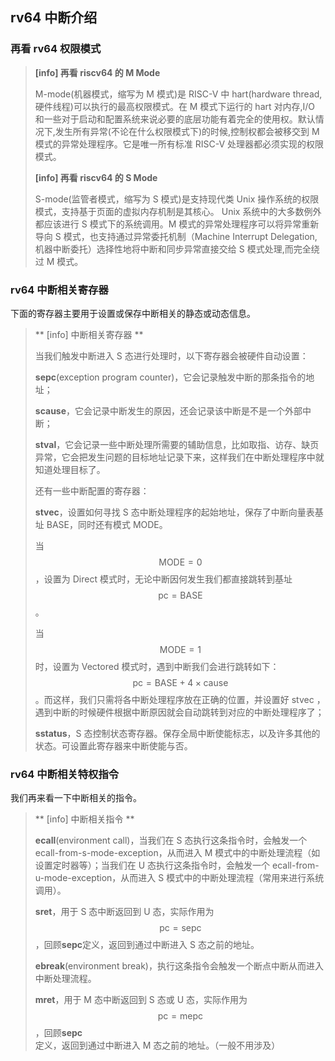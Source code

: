## rv64 中断介绍

### 再看 rv64 权限模式

> **[info] 再看 riscv64 的 M Mode**
>
> M-mode(机器模式，缩写为 M 模式)是 RISC-V 中 hart(hardware thread,硬件线程)可以执行的最高权限模式。在 M 模式下运行的 hart 对内存,I/O 和一些对于启动和配置系统来说必要的底层功能有着完全的使用权。默认情况下,发生所有异常(不论在什么权限模式下)的时候,控制权都会被移交到 M 模式的异常处理程序。它是唯一所有标准 RISC-V 处理器都必须实现的权限模式。
>
> **[info] 再看 riscv64 的 S Mode**
>
> S-mode(监管者模式，缩写为 S 模式)是支持现代类 Unix 操作系统的权限模式，支持基于页面的虚拟内存机制是其核心。 Unix 系统中的大多数例外都应该进行 S 模式下的系统调用。M 模式的异常处理程序可以将异常重新导向 S 模式，也支持通过异常委托机制（Machine Interrupt Delegation,机器中断委托）选择性地将中断和同步异常直接交给 S 模式处理,而完全绕过 M 模式。

### rv64 中断相关寄存器

下面的寄存器主要用于设置或保存中断相关的静态或动态信息。

> ** [info] 中断相关寄存器 **
>
> 当我们触发中断进入 S 态进行处理时，以下寄存器会被硬件自动设置：
>
> **sepc**(exception program counter)，它会记录触发中断的那条指令的地址；
>
> **scause**，它会记录中断发生的原因，还会记录该中断是不是一个外部中断；
>
> **stval**，它会记录一些中断处理所需要的辅助信息，比如取指、访存、缺页异常，它会把发生问题的目标地址记录下来，这样我们在中断处理程序中就知道处理目标了。
>
> 还有一些中断配置的寄存器：
>
> **stvec**，设置如何寻找 S 态中断处理程序的起始地址，保存了中断向量表基址 BASE，同时还有模式 MODE。
>
> 当$$\text{MODE}=0$$，设置为 Direct 模式时，无论中断因何发生我们都直接跳转到基址$$\text{pc}=\text{BASE}$$。
>
> 当$$\text{MODE}=1$$时，设置为 Vectored 模式时，遇到中断我们会进行跳转如下：$$\text{pc}=\text{BASE}+4\times\text{cause}$$。而这样，我们只需将各中断处理程序放在正确的位置，并设置好 stvec ，遇到中断的时候硬件根据中断原因就会自动跳转到对应的中断处理程序了；
>
> **sstatus**，S 态控制状态寄存器。保存全局中断使能标志，以及许多其他的状态。可设置此寄存器来中断使能与否。

### rv64 中断相关特权指令

我们再来看一下中断相关的指令。

> ** [info] 中断相关指令 **
>
> **ecall**(environment call)，当我们在 S 态执行这条指令时，会触发一个 ecall-from-s-mode-exception，从而进入 M 模式中的中断处理流程（如设置定时器等）；当我们在 U 态执行这条指令时，会触发一个 ecall-from-u-mode-exception，从而进入 S 模式中的中断处理流程（常用来进行系统调用）。
>
> **sret**，用于 S 态中断返回到 U 态，实际作用为$$\text{pc}=\text{sepc}$$，回顾**sepc**定义，返回到通过中断进入 S 态之前的地址。
>
> **ebreak**(environment break)，执行这条指令会触发一个断点中断从而进入中断处理流程。
>
> **mret**，用于 M 态中断返回到 S 态或 U 态，实际作用为$$\text{pc}=\text{mepc}$$，回顾**sepc**定义，返回到通过中断进入 M 态之前的地址。（一般不用涉及）
